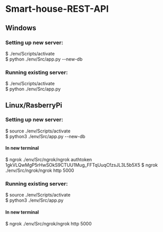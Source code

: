 # Smart-house-REST-API

## Windows
### Setting up new server:<br/>
$ ./env/Scripts/activate<br/>
$ python ./env/Src/app.py --new-db<br/>

### Running existing server:<br/>
$ ./env/Scripts/activate<br/>
$ python ./env/Src/app.py<br/>

## Linux/RasberryPi

### Setting up new server:<br/>
$ source ./env/Scripts/activate<br/>
$ python3 ./env/Src/app.py --new-db<br/>

#### In new terminal 
$ ngrok ./env/Src/ngrok/ngrok authtoken 1gkVLQwMgP5rHwSOkS9CTUU1Mug_FFTqUuqCfzsJL3L5b5X5
$ ngrok ./env/Src/ngrok/ngrok http 5000


### Running existing server:<br/>
$ source ./env/Scripts/activate<br/>
$ python3 ./env/Src/app.py<br/>

#### In new terminal 
$ ngrok ./env/Src/ngrok/ngrok http 5000
